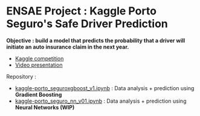 # ENSAE Project : Kaggle Porto Seguro's Safe Driver Prediction
**Objective : build a model that predicts the probability that a driver will initiate an auto insurance claim in the next year.**  
- [Kaggle competition](https://www.kaggle.com/c/porto-seguro-safe-driver-prediction)  
- [Video presentation](https://youtu.be/y4MMsuDTDoI)

Repository :  
- [kaggle-porto_seguroxgboost_v1.ipynb](https://github.com/zakaryaxali/kaggle-porto_seguro/blob/master/kaggle-porto_seguroxgboost_v1.ipynb) : Data analysis + prediction using **Gradient Boosting**
- [kaggle-porto_seguro_nn_v01.ipynb](https://github.com/zakaryaxali/kaggle-porto_seguro/blob/master/kaggle-porto_seguro_nn_v01.ipynb) : Data analysis + prediction using **Neural Networks (WIP)**
